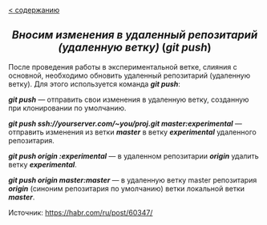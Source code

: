 [< содержанию](./readme.md)

## <center> *Вносим изменения в удаленный репозитарий (удаленную ветку)* (***git push***) </center>

После проведения работы в экспериментальной ветке, слияния с основной,
необходимо обновить удаленный репозитарий (удаленную ветку). Для этого
используется команда ***git push***:

***git push*** — отправить свои изменения в удаленную ветку, созданную при
клонировании по умолчанию.

***git push ssh://yourserver.com/~you/proj.git master:experimental*** — отправить изменения из ветки ***master*** в ветку ***experimental*** удаленного репозитария.

***git push origin :experimental*** — в удаленном репозитарии ***origin*** удалить ветку ***experimental***.

***git push origin master:master*** — в удаленную ветку master репозитария ***origin*** (синоним репозитария по умолчанию) ветки локальной ветки ***master***.

Источник: https://habr.com/ru/post/60347/